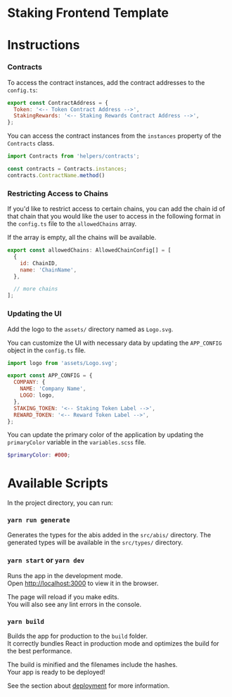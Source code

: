 # Staking Frontend Template

# Instructions

### Contracts

To access the contract instances, add the contract addresses to the `config.ts`:

```JavaScript
export const ContractAddress = {
  Token: '<-- Token Contract Address -->',
  StakingRewards: '<-- Staking Rewards Contract Address -->',
};
```

You can access the contract instances from the `instances` property of the `Contracts` class.

```JavaScript
import Contracts from 'helpers/contracts';

const contracts = Contracts.instances;
contracts.ContractName.method()
```

### Restricting Access to Chains

If you'd like to restrict access to certain chains, you can add the chain id of that chain that you would like the user to access in the following format in the `config.ts` file to the `allowedChains` array.

If the array is empty, all the chains will be available.

```JavaScript
export const allowedChains: AllowedChainConfig[] = [
  {
    id: ChainID,
    name: 'ChainName',
  },

  // more chains
];
```

### Updating the UI

Add the logo to the `assets/` directory named as `Logo.svg`.

You can customize the UI with necessary data by updating the `APP_CONFIG` object in the `config.ts` file.

```JavaScript
import logo from 'assets/Logo.svg';

export const APP_CONFIG = {
  COMPANY: {
    NAME: 'Company Name',
    LOGO: logo,
  },
  STAKING_TOKEN: '<-- Staking Token Label -->',
  REWARD_TOKEN: '<-- Reward Token Label -->',
};
```

You can update the primary color of the application by updating the `primaryColor` variable in the `variables.scss` file.

```scss
$primaryColor: #000;
```

# Available Scripts

In the project directory, you can run:

### `yarn run generate`

Generates the types for the abis added in the `src/abis/` directory. The generated types will be available in the `src/types/` directory.

### `yarn start` or `yarn dev`

Runs the app in the development mode.\
Open [http://localhost:3000](http://localhost:3000) to view it in the browser.

The page will reload if you make edits.\
You will also see any lint errors in the console.

### `yarn build`

Builds the app for production to the `build` folder.\
It correctly bundles React in production mode and optimizes the build for the best performance.

The build is minified and the filenames include the hashes.\
Your app is ready to be deployed!

See the section about [deployment](https://facebook.github.io/create-react-app/docs/deployment) for more information.
